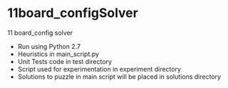 # 11board_configSolver
11 board_config solver
- Run using Python 2.7
- Heuristics in main_script.py
- Unit Tests code in test directory
- Script used for experimentation in experiment directory
- Solutions to puzzle in main script will be placed in solutions directory
